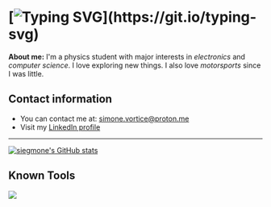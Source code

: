 # [![Typing SVG](https://readme-typing-svg.demolab.com?font=Iosevka&size=28&pause=1000&color=FFDD33&vCenter=true&random=false&width=435&lines=Hi%2C+I'm+Simone.)](https://git.io/typing-svg)

**About me:** I'm a physics student with major interests in _electronics_ and _computer science_. I love exploring new things. I also love _motorsports_ since I was little.
 
## Contact information
- You can contact me at: simone.vortice@proton.me
- Visit my [LinkedIn profile](https://www.linkedin.com/in/simonevortice)

---
[![siegmone's GitHub stats](https://github-readme-stats.vercel.app/api?username=siegmone&theme=transparent)](https://github.com/anuraghazra/github-readme-stats)

## Known Tools
[![](https://skillicons.dev/icons?i=linux,git,python,c,cpp,rust,bash,neovim,vim,vscode,arduino,raspberrypi)](https://skillicons.dev)


<!---
simonvort/simonvort is a ✨ special ✨ repository because its `README.md` (this file) appears on your GitHub profile.
You can click the Preview link to take a look at your changes.
--->
